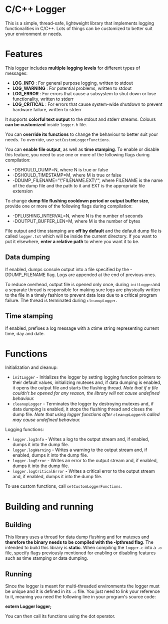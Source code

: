 ﻿# C/C++ Logger

This is a simple, thread-safe, lightweight library that implements logging functionalities in C/C++. Lots of things can be customized to better suit your environment or needs.

# Features
This logger includes **multiple logging levels** for different types of messages:
* **LOG_INFO** : For general purpose logging, written to stdout
* **LOG_WARNING** : For potential problems, written to stdout
* **LOG_ERROR** : For errors that cause a subsystem to shut down or lose functionality, written to stderr
* **LOG_CRITICAL** : For errors that cause system-wide shutdown to prevent hardware failure, written to stderr

It supports **colorful text output** to the stdout and stderr streams. Colours **can be customized** inside `logger.h` file.

You can **override its functions** to change the behaviour to better suit your needs. To override, use `setCustomLoggerFunctions`.

You can **enable file output**, as well as **time stamping**. To enable or disable this feature, you need to use one or more of the following flags during compilation:
* -DSHOULD_DUMP=N, where N is true or false
* -DSHOULD_TIMESTAMP=M, where M is true or false
* -DDUMP_FILENAME="\\"FILENAME.EXT\\"", where FILENAME is the name of the dump file and the path to it and EXT is the appropriate file extension

To change **dump file flushing cooldown period or output buffer size**, provide one or more of the following flags during compilation:
* -DFLUSHING_INTERVAL=N, where N is the number of seconds
* -DOUTPUT_BUFFER_LEN=M, where M is the number of bytes
 
File output and time stamping are **off by default** and the default dump file is called `logger.txt` which will be inside the current directory. If you want to put it elsewhere, **enter a relative path** to where you want it to be.





## Data dumping

If enabled, dumps console output into a file specified by the -DDUMP_FILENAME flag. Logs are appended at the end of previous ones.

To reduce overhead, output file is opened only once, during `initLogger`and a separate thread is responsible for making sure logs are physically written to the file in a timely fashion to prevent data loss due to a critical program failure. The thread is terminated during `cleanupLogger`.

## Time stamping

If enabled, prefixes a log message with a ctime string representing current time, day and date.

# Functions
Initialization and cleanup:
* `initLogger` - Initializes the logger by setting logging function pointers to their default values, initializing mutexes and, if data dumping is enabled, it opens the output file and starts the flushing thread. *Note that if a file couldn't be opened for any reason, the library will not cause undefined behaviour.*
* `cleanupLogger` - Terminates the logger by destroying mutexes and, if data dumping is enabled, it stops the flushing thread and closes the dump file. *Note that using logger functions after `cleanupLogger`is called may cause undefined behaviour.*

Logging functions:
* `logger.logInfo` - Writes a log to the output stream and, if enabled, dumps it into the dump file.
* `logger.logWarning` - Writes a warning to the output stream and, if enabled, dumps it into the dump file.
* `logger.logError` - Writes an error to the output stream and, if enabled, dumps it into the dump file.
* `logger.logCriticalError` - Writes a critical error to the output stream and, if enabled, dumps it into the dump file.

To use custom functions, call `setCustomLoggerFunctions`.

# Building and running
## Building
This library uses a thread for data dump flushing and for mutexes and **therefore the binary needs to be compiled with the -lpthread flag**. The intended to build this library is **static**. When compiling the `logger.c` into a `.o` file, specify flags previously mentioned for enabling or disabling features such as time stamping or data dumping.

## Running
Since the logger is meant for multi-threaded environments the logger must be unique and it is defined in its `.c` file. You just need to link your reference to it, meaning you need the following line in your program's source code:

**extern Logger logger;**

You can then call its functions using the dot operator.